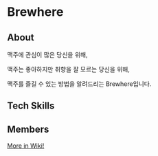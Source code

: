 # Brewhere


## About
맥주에 관심이 많은 당신을 위해,

맥주는 좋아하지만 취향을 잘 모르는 당신을 위해,

맥주를 즐길 수 있는 방법을 알려드리는 Brewhere입니다.


## Tech Skills


## Members



[More in Wiki!](https://github.com/codestates/Brewhere/wiki)
